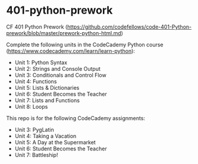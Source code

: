 # 401-python-prework
CF 401 Python Prework (https://github.com/codefellows/code-401-Python-prework/blob/master/prework-python-html.md)

Complete the following units in the CodeCademy Python course (https://www.codecademy.com/learn/learn-python): 
- Unit 1: Python Syntax
- Unit 2: Strings and Console Output
- Unit 3: Conditionals and Control Flow
- Unit 4: Functions
- Unit 5: Lists & Dictionaries
- Unit 6: Student Becomes the Teacher
- Unit 7: Lists and Functions
- Unit 8: Loops

This repo is for the following CodeCademy assignments:
- Unit 3: PygLatin
- Unit 4: Taking a Vacation
- Unit 5: A Day at the Supermarket
- Unit 6: Student Becomes the Teacher
- Unit 7: Battleship!